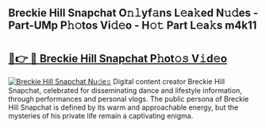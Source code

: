 ## Breckie Hill Snapchat O𝚗𝚕yf𝚊ns L𝚎a𝚔ed N𝚞𝚍es - Part-UMp P𝚑𝚘tos Vi𝚍𝚎o - H𝚘𝚝 Part L𝚎a𝚔s m4k11

# <h2><a href="http://kf9j6i.oniu.top/?m=Breckie+Hill+Snapchat">🔗👉 🔴 Breckie Hill Snapchat P𝚑ot𝚘𝚜 V𝚒d𝚎o</a></h2>

[![Breckie Hill Snapchat Nu𝚍e𝚜](https://i.imgur.com/0qMVB7G.gif)](http://kf9j6i.oniu.top/?m=Breckie+Hill+Snapchat)
Digital content creator Breckie Hill Snapchat, celebrated for disseminating dance and lifestyle information, through performances and personal vlogs. The public persona of Breckie Hill Snapchat is defined by its warm and approachable energy, but the mysteries of his private life remain a captivating enigma.  
